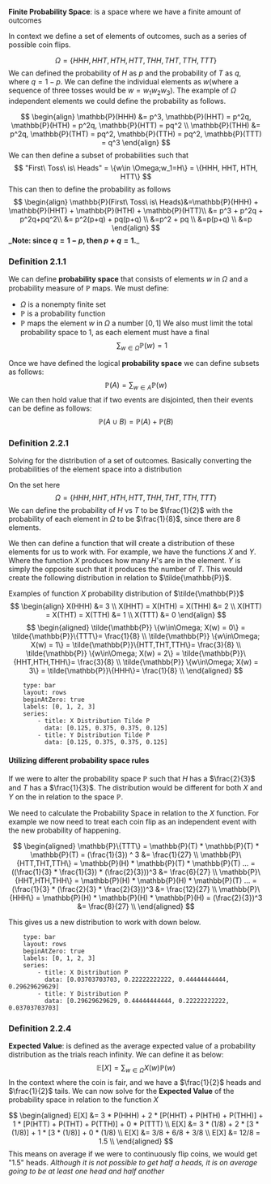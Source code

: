 **Finite Probability Space**: is a space where we have a finite amount of outcomes

In context we define a set of elements of outcomes, such as a series of possible coin flips. 

$$
\Omega = \{HHH,HHT,HTH,HTT,THH,THT,TTH,TTT\}
$$
We can defined the probability of $H$ as $p$ and the probability of $T$ as $q$, where $q = 1 - p$. We can define the individual elements as $w$(where a sequence of three tosses would be $w = w_1w_2w_3$). The example of $\Omega$ independent elements we could define the probability as follows.

$$
\begin{align}
\mathbb{P}(HHH) &= p^3, \mathbb{P}(HHT) = p^2q, \mathbb{P}(HTH) = p^2q, \mathbb{P}(HTT) = pq^2 \\
\mathbb{P}(THH) &= p^2q, \mathbb{P}(THT) = pq^2, \mathbb{P}(TTH) = pq^2, \mathbb{P}(TTT) = q^3
\end{align}
$$
We can then define a subset of probabilities such that 
$$
"First\ Toss\ is\ Heads" = \{w\in \Omega;w_1=H\} = \{HHH, HHT, HTH, HTT\}
$$
This can then to define the probability as follows
$$
\begin{align}
\mathbb{P}(First\ Toss\ is\ Heads)&=\mathbb{P}(HHH) + \mathbb{P}(HHT) + \mathbb{P}(HTH) + \mathbb{P}(HTT)\\ &= p^3 + p^2q + p^2q+pq^2\\ &= p^2(p+q) + pq(p+q) \\
&=p^2 + pq \\
&=p(p+q) \\
&=p
\end{align}
$$
**_Note: since $q = 1 - p$, then $p+q = 1$.**_

### Definition 2.1.1
We can define **probability space** that consists of elements $w$ in $\Omega$ and a probability measure of $\mathbb{P}$ maps. 
We must define:
* $\Omega$ is a nonempty finite set
* $\mathbb{P}$ is a probability function
* $\mathbb{P}$ maps the element $w$ in $\Omega$ a number $[0, 1]$ 
We also must limit the total probability space to 1, as each element must have a final 
$$\sum_{w\in\Omega}\mathbb{P}(w) = 1$$


Once we have defined the logical **probability space** we can define subsets as follows:
$$
\mathbb{P}(A) = \sum_{w\in A}\mathbb{P}(w)
$$
We can then hold value that if two events are disjointed, then their events can be define as follows:
$$
\mathbb{P}(A \cup B) = \mathbb{P}(A) + \mathbb{P}(B)
$$
### Definition 2.2.1
Solving for the distribution of a set of outcomes. Basically converting the probabilities of the element space into a distribution

On the set here
$$
\Omega = \{HHH, HHT,HTH,HTT,THH,THT,TTH,TTT\}
$$
We can define the probability of $H$ vs $T$ to be $\frac{1}{2}$ with the probability of each element in $\Omega$ to be $\frac{1}{8}$, since there are 8 elements.

We then can define a function that will create a distribution of these elements for us to work with. For example, we have the functions $X$ and $Y$. Where the function $X$ produces how many 
$H$'s are in the element. $Y$ is simply the opposite such that it produces the number of $T$. This would create the following distribution in relation to $\tilde{\mathbb{P}}$. 

Examples of function $X$ probability distribution of $\tilde{\mathbb{P}}$
$$
\begin{align}
X(HHH) &= 3 \\
X(HHT) = X(HTH) = X(THH) &= 2 \\
X(HTT) = X(THT) = X(TTH) &= 1 \\
X(TTT) &= 0
\end{align}
$$
$$
\begin{aligned}
\tilde{\mathbb{P}} \{w\in\Omega; X(w) = 0\} = \tilde{\mathbb{P}}\{TTT\}= \frac{1}{8} \\
\tilde{\mathbb{P}} \{w\in\Omega; X(w) = 1\} = \tilde{\mathbb{P}}\{HTT,THT,TTH\}= \frac{3}{8} \\
\tilde{\mathbb{P}} \{w\in\Omega; X(w) = 2\} = \tilde{\mathbb{P}}\{HHT,HTH,THH\}= \frac{3}{8} \\
\tilde{\mathbb{P}} \{w\in\Omega; X(w) = 3\} = \tilde{\mathbb{P}}\{HHH\}= \frac{1}{8} \\
\end{aligned}
$$

```chart
    type: bar
    layout: rows
    beginAtZero: true
    labels: [0, 1, 2, 3]
    series:
        - title: X Distribution Tilde P
          data: [0.125, 0.375, 0.375, 0.125]
        - title: Y Distribution Tilde P
          data: [0.125, 0.375, 0.375, 0.125]
```

#### Utilizing different probability space rules

If we were to alter the probability space $\mathbb{P}$ such that $H$ has a $\frac{2}{3}$ and $T$ has a $\frac{1}{3}$. The distribution would be different for both $X$ and $Y$ on the in relation to the space $\mathbb{P}$. 

We need to calculate the Probability Space in relation to the $X$ function. For example we now need to treat each coin flip as an independent event with the new probability of happening.

$$
\begin{aligned}
\mathbb{P}\{TTT\} = \mathbb{P}(T) * \mathbb{P}(T) * \mathbb{P}(T) = (\frac{1}{3}) ^ 3 &= \frac{1}{27} \\ 
\mathbb{P}\{HTT,THT,TTH\} = \mathbb{P}(H) * \mathbb{P}(T) * \mathbb{P}(T) ... = ((\frac{1}{3} * \frac{1}{3}) * (\frac{2}{3}))^3 &= \frac{6}{27} \\ 
\mathbb{P}\{HHT,HTH,THH\} = \mathbb{P}(H) * \mathbb{P}(H) * \mathbb{P}(T) ... = (\frac{1}{3} * (\frac{2}{3} * \frac{2}{3}))^3 &= \frac{12}{27} \\ 
\mathbb{P}\{HHH\} = \mathbb{P}(H) * \mathbb{P}(H) * \mathbb{P}(H) = (\frac{2}{3})^3 &= \frac{8}{27} \\ 
\end{aligned}
$$

This gives us a new distribution to work with down below.

```chart
    type: bar
    layout: rows
    beginAtZero: true
    labels: [0, 1, 2, 3]
    series:
        - title: X Distribution P
          data: [0.03703703703, 0.22222222222, 0.44444444444, 0.29629629629]
        - title: Y Distribution P
          data: [0.29629629629, 0.44444444444, 0.22222222222, 0.03703703703]
```

### Definition 2.2.4
**Expected Value**: is defined as the average expected value of a probability distribution as the trials reach infinity. We can define it as below:
$$
\mathbb{E}[X] = \sum_{w\in\Omega}X(w)\mathbb{P}(w)
$$
In the context where the coin is fair, and we have a $\frac{1}{2}$ heads and $\frac{1}{2}$ tails. We can now solve for the **Expected Value** of the probability space in relation to the function $X$

$$
\begin{aligned}
    E[X] &= 3 * P(HHH) + 2 * [P(HHT) + P(HTH) + P(THH)] + 1 * [P(HTT) + P(THT) + P(TTH)] + 0 * P(TTT) \\
    E[X] &= 3 * (1/8) + 2 * [3 * (1/8)] + 1 * [3 * (1/8)] + 0 * (1/8) \\
    E[X] &= 3/8 + 6/8 + 3/8 \\
    E[X] &= 12/8 = 1.5 \\
\end{aligned}
$$
This means on average if we were to continuously flip coins, we would get "1.5" heads.
_Although it is not possible to get half a heads, it is on average going to be at least one head and half another_

